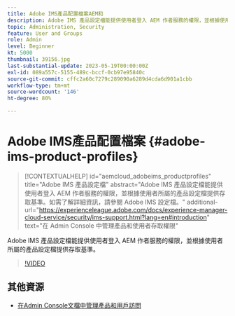 ```yaml
---
title: Adobe IMS產品配置檔案AEM和
description: Adobe IMS 產品設定檔能提供使用者登入 AEM 作者服務的權限，並根據使用者所屬的產品設定檔提供存取基準。
topic: Administration, Security
feature: User and Groups
role: Admin
level: Beginner
kt: 5000
thumbnail: 39156.jpg
last-substantial-update: 2023-05-19T00:00:00Z
exl-id: 089a557c-5155-489c-bccf-0cb97e95840c
source-git-commit: cffc2a60c7279c289090a6289d4cda6d901a1cbb
workflow-type: tm+mt
source-wordcount: '146'
ht-degree: 80%

---
```


# Adobe IMS產品配置檔案 {#adobe-ims-product-profiles}

>[!CONTEXTUALHELP]
>id="aemcloud_adobeims_productprofiles"
>title="Adobe IMS 產品設定檔"
>abstract="Adobe IMS 產品設定檔能提供使用者登入 AEM 作者服務的權限，並根據使用者所屬的產品設定檔提供存取基準。如需了解詳細資訊，請參閱 Adobe IMS 設定檔。"
>additional-url="https://experienceleague.adobe.com/docs/experience-manager-cloud-service/security/ims-support.html?lang=en#introduction" text="在 Admin Console 中管理產品和使用者存取權限"

Adobe IMS 產品設定檔能提供使用者登入 AEM 作者服務的權限，並根據使用者所屬的產品設定檔提供存取基準。

>[!VIDEO](https://video.tv.adobe.com/v/39156?quality=12&learn=on)

## 其他資源

+ [在Admin Console文檔中管理產品和用戶訪問](https://experienceleague.adobe.com/docs/experience-manager-cloud-service/security/ims-support.html#managing-products-and-user-access-in-admin-console)
